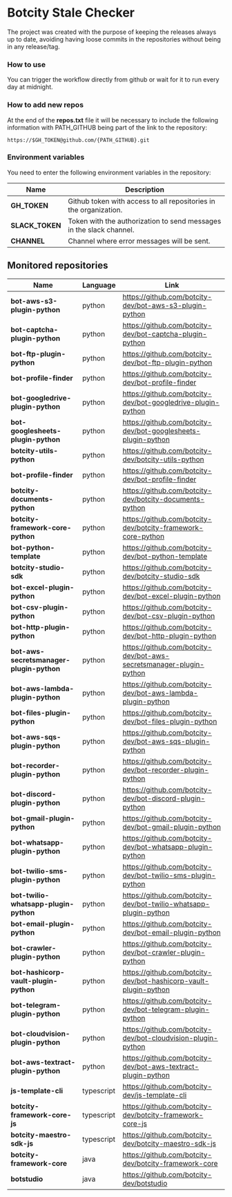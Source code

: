 # Botcity Stale Checker

The project was created with the purpose of keeping the releases always up to date, avoiding having loose commits in the
repositories without being in any release/tag.

### How to use

You can trigger the workflow directly from github or wait for it to run every day at midnight.

### How to add new repos

At the end of the **repos.txt** file it will be necessary to include the following information with PATH_GITHUB being part of the link to the repository:
```text
https://$GH_TOKEN@github.com/{PATH_GITHUB}.git
```

### Environment variables

You need to enter the following environment variables in the repository:

| Name            | Description                                                         |
|-----------------|---------------------------------------------------------------------|
| **GH_TOKEN**    | Github token with access to all repositories in the organization.   |
| **SLACK_TOKEN** | Token with the authorization to send messages in the slack channel. |
| **CHANNEL**     | Channel where error messages will be sent.                          |


## Monitored repositories
| Name                                     | Language      | Link                                                                | 
|------------------------------------------|---------------|---------------------------------------------------------------------|
| **bot-aws-s3-plugin-python**             | python        | https://github.com/botcity-dev/bot-aws-s3-plugin-python             |
| **bot-captcha-plugin-python**            | python        | https://github.com/botcity-dev/bot-captcha-plugin-python            |
| **bot-ftp-plugin-python**                | python        | https://github.com/botcity-dev/bot-ftp-plugin-python                |
| **bot-profile-finder**                   | python        | https://github.com/botcity-dev/bot-profile-finder                   |
| **bot-googledrive-plugin-python**        | python        | https://github.com/botcity-dev/bot-googledrive-plugin-python        |
| **bot-googlesheets-plugin-python**       | python        | https://github.com/botcity-dev/bot-googlesheets-plugin-python       |
| **botcity-utils-python**                 | python        | https://github.com/botcity-dev/botcity-utils-python                 |
| **bot-profile-finder**                   | python        | https://github.com/botcity-dev/bot-profile-finder                   |
| **botcity-documents-python**             | python        | https://github.com/botcity-dev/botcity-documents-python             |
| **botcity-framework-core-python**        | python        | https://github.com/botcity-dev/botcity-framework-core-python        |
| **bot-python-template**                  | python        | https://github.com/botcity-dev/bot-python-template                  |
| **botcity-studio-sdk**                   | python        | https://github.com/botcity-dev/botcity-studio-sdk                   |
| **bot-excel-plugin-python**              | python        | https://github.com/botcity-dev/bot-excel-plugin-python              |
| **bot-csv-plugin-python**                | python        | https://github.com/botcity-dev/bot-csv-plugin-python                |
| **bot-http-plugin-python**               | python        | https://github.com/botcity-dev/bot-http-plugin-python               |
| **bot-aws-secretsmanager-plugin-python** | python        | https://github.com/botcity-dev/bot-aws-secretsmanager-plugin-python |
| **bot-aws-lambda-plugin-python**         | python        | https://github.com/botcity-dev/bot-aws-lambda-plugin-python         |
| **bot-files-plugin-python**              | python        | https://github.com/botcity-dev/bot-files-plugin-python              |
| **bot-aws-sqs-plugin-python**            | python        | https://github.com/botcity-dev/bot-aws-sqs-plugin-python            |
| **bot-recorder-plugin-python**           | python        | https://github.com/botcity-dev/bot-recorder-plugin-python           |
| **bot-discord-plugin-python**            | python        | https://github.com/botcity-dev/bot-discord-plugin-python            |
| **bot-gmail-plugin-python**              | python        | https://github.com/botcity-dev/bot-gmail-plugin-python              |
| **bot-whatsapp-plugin-python**           | python        | https://github.com/botcity-dev/bot-whatsapp-plugin-python           |
| **bot-twilio-sms-plugin-python**         | python        | https://github.com/botcity-dev/bot-twilio-sms-plugin-python         |
| **bot-twilio-whatsapp-plugin-python**    | python        | https://github.com/botcity-dev/bot-twilio-whatsapp-plugin-python    |
| **bot-email-plugin-python**              | python        | https://github.com/botcity-dev/bot-email-plugin-python              |
| **bot-crawler-plugin-python**            | python        | https://github.com/botcity-dev/bot-crawler-plugin-python            |
| **bot-hashicorp-vault-plugin-python**    | python        | https://github.com/botcity-dev/bot-hashicorp-vault-plugin-python    |
| **bot-telegram-plugin-python**           | python        | https://github.com/botcity-dev/bot-telegram-plugin-python           |
| **bot-cloudvision-plugin-python**        | python        | https://github.com/botcity-dev/bot-cloudvision-plugin-python        |
| **bot-aws-textract-plugin-python**       | python        | https://github.com/botcity-dev/bot-aws-textract-plugin-python       |
| **js-template-cli**                      | typescript    | https://github.com/botcity-dev/js-template-cli                      |
| **botcity-framework-core-js**            | typescript    | https://github.com/botcity-dev/botcity-framework-core-js            |
| **botcity-maestro-sdk-js**               | typescript    | https://github.com/botcity-dev/botcity-maestro-sdk-js               |
| **botcity-framework-core**               | java          | https://github.com/botcity-dev/botcity-framework-core               |
| **botstudio**                            | java          | https://github.com/botcity-dev/botstudio                            |
